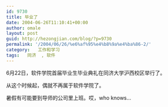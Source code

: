 ```yaml
---
id: 9730
title: 毕业了
date: 2004-06-26T11:10:41+00:00
author: omale
layout: post
guid: http://hezongjian.com/blog/?p=9730
permalink: '/2004/06/26/%e6%af%95%e4%b8%9a%e4%ba%86-2/'
category:   工作和学习  
tags:   同济  , 软件
---
```

6月22日，软件学院首届毕业生毕业典礼在同济大学沪西校区举行了。

从这个时候起，偶就不再属于软件学院了。

暑假有可能要到导师的公司里上班。哎，who knows&#8230;
	  
 